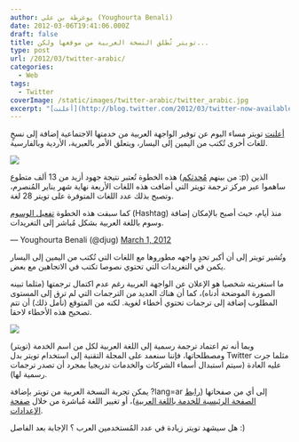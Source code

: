 ```yaml
---
author: يوغرطة بن علي (Youghourta Benali)
date: 2012-03-06T19:41:06.000Z
draft: false
title: تويتر تُطلق النسخة العربية من موقعها ولكن...
type: post
url: /2012/03/twitter-arabic/
categories:
  - Web
tags:
  - Twitter
coverImage: /static/images/twitter-arabic/twitter_arabic.jpg
excerpt: "[أعلنت](http://blog.twitter.com/2012/03/twitter-now-available-in-arabic-farsi.html) تويتر مساء اليوم عن توفير الواجهة العربية من خدمتها الاجتماعية إضافة إلى نسخٍ للغات أخرى تُكتب من اليمين إلى اليسار، ويتعلق الأمر بالعبرية، الأردية وبالفارسية.\n\n\n\nهذه الخطوة تُعتبر نتيجة جهود أزيد من 13 ألف متطوع (من بينهم [مُحدثكم](http://twitter.com/djug)\_:p) الذين ساهموا"
---
```

[أعلنت](http://blog.twitter.com/2012/03/twitter-now-available-in-arabic-farsi.html) تويتر مساء اليوم عن توفير الواجهة العربية من خدمتها الاجتماعية إضافة إلى نسخٍ للغات أخرى تُكتب من اليمين إلى اليسار، ويتعلق الأمر بالعبرية، الأردية وبالفارسية.

![](/static/images/twitter-arabic/twitter_arabic.jpg)

هذه الخطوة تُعتبر نتيجة جهود أزيد من 13 ألف متطوع (من بينهم [مُحدثكم](http://twitter.com/djug) :p) الذين ساهموا عبر مركز ترجمة تويتر التي أضافت هذه اللغات الأربعة نهاية شهر يناير المُنصرم، وتصبح بذلك عدد اللغات المتوفرة على تويتر 28 لغة.

كما سبقت هذه الخطوة [تفعيل الوسوم](https://twitter.com/#!/djug/status/175319923403407361) (Hashtag) منذ أيام، حيث أصبح بالإمكان إضافة وسوم باللغة العربية بشكل مُباشر إلى التغريدات.

— Youghourta Benali (@djug) [March 1, 2012](https://twitter.com/djug/status/175319923403407361)

وتُشير تويتر إلى أن أكبر تحدٍ واجهه مطوروها مع اللغات التي تُكتب من اليمين إلى اليسار يكمن في التغريدات التي تحتوي نصوصا تكتب في الاتجاهين مع بعض.

ما استغربته شخصيا هو الإعلان عن الواجهة العربية رغم عدم اكتمال ترجمتها (مثلما تبينه الصورة الموضحة أدناه)، كما أن هناك العديد من الترجمات التي لم ترق إلى المستوى المطلوب إضافة إلى ترجمات تحتوي أخطاء لغوية. لكنه من المتوقع (نأمل ذلك) أن تتم تصحيح هذه الأخطاء لاحقا.

![](/static/images/twitter-arabic/twitter-translation.png)

وبما أنه تم اعتماد ترجمة رسمية إلى اللغة العربية لكل من اسم الخدمة (تويتر) ومصطلحاتها، فإننا سنعمد على المجلة التقنية إلى استخدام تويتر بدل Twitter مثلما جرت عليه العادة (سيتم استبدال أسماء الشركات والخدمات تدريجيا بمجرد أن تصدر ترجمات رسمية لها).

يمكن تجربة النسخة العربية من تويتر بإضافة ?lang=ar إلى أي من صفحاتها ([رابط الصفحة الرئيسية للخدمة باللغة العربية](http://twitter.com/?lang=ar))، أو تغيير اللغة مُباشرة من خلال [صفحة الإعدادات](https://twitter.com/settings/account).

هل سيشهد تويتر زيادة في عدد المُستخدمين العرب ؟ الإجابة بعد الفاصل :)
